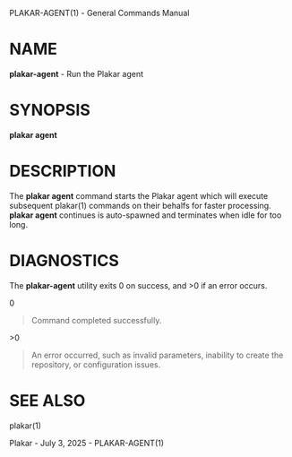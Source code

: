 PLAKAR-AGENT(1) - General Commands Manual

# NAME

**plakar-agent** - Run the Plakar agent

# SYNOPSIS

**plakar&nbsp;agent**

# DESCRIPTION

The
**plakar agent**
command starts the Plakar agent which will execute subsequent
plakar(1)
commands on their behalfs for faster processing.
**plakar agent**
continues is auto-spawned and terminates when idle for too long.

# DIAGNOSTICS

The **plakar-agent** utility exits&#160;0 on success, and&#160;&gt;0 if an error occurs.

0

> Command completed successfully.

&gt;0

> An error occurred, such as invalid parameters, inability to create the
> repository, or configuration issues.

# SEE ALSO

plakar(1)

Plakar - July 3, 2025 - PLAKAR-AGENT(1)
